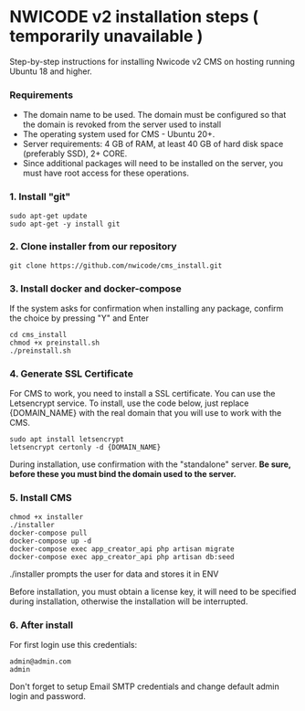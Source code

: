 # NWICODE v2 installation steps ( temporarily unavailable )

Step-by-step instructions for installing Nwicode v2 CMS on hosting running Ubuntu 18 and higher.

### Requirements
-  The domain name to be used. The domain must be configured so that the domain is revoked from the server used to install
-  The operating system used for CMS - Ubuntu 20+.
-  Server requirements: 4 GB of RAM, at least 40 GB of hard disk space (preferably SSD), 2+ CORE.
-  Since additional packages will need to be installed on the server, you must have root access for these operations.


### 1. Install "git"
    sudo apt-get update
	sudo apt-get -y install git

### 2. Clone installer from our repository
    git clone https://github.com/nwicode/cms_install.git

### 3. Install docker and  docker-compose
If the system asks for confirmation when installing any package, confirm the choice by pressing "Y" and Enter

    cd cms_install
    chmod +x preinstall.sh
	./preinstall.sh

### 4. Generate SSL Certificate
For CMS to work, you need to install a SSL certificate. You can use the Letsencrypt service.  To install, use the code below, just replace {DOMAIN_NAME} with the real domain that you will use to work with the CMS.

    sudo apt install letsencrypt
    letsencrypt certonly -d {DOMAIN_NAME}
During installation, use confirmation with the "standalone" server.
**Be sure, before these you must bind the domain used to the server.**

### 5. Install CMS
    chmod +x installer
    ./installer
    docker-compose pull
    docker-compose up -d
    docker-compose exec app_creator_api php artisan migrate
    docker-compose exec app_creator_api php artisan db:seed

./installer prompts the user for data and stores it in ENV

Before installation, you must obtain a license key, it will need to be specified during installation, otherwise the installation will be interrupted.

### 6. After install
For first login use this credentials:

	admin@admin.com
    admin
    
Don't forget to setup Email SMTP credentials and  change default admin login and password.
